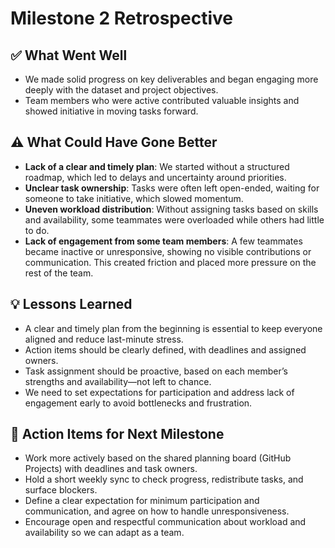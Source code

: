 # Milestone 2 Retrospective

## ✅ What Went Well
- We made solid progress on key deliverables and began engaging more deeply with the dataset and project objectives.  
- Team members who were active contributed valuable insights and showed initiative in moving tasks forward.

## ⚠️ What Could Have Gone Better
- **Lack of a clear and timely plan**: We started without a structured roadmap, which led to delays and uncertainty around priorities.  
- **Unclear task ownership**: Tasks were often left open-ended, waiting for someone to take initiative, which slowed momentum.  
- **Uneven workload distribution**: Without assigning tasks based on skills and availability, some teammates were overloaded while others had little to do.  
- **Lack of engagement from some team members**: A few teammates became inactive or unresponsive, showing no visible contributions or communication. This created friction and placed more pressure on the rest of the team.

## 💡 Lessons Learned
- A clear and timely plan from the beginning is essential to keep everyone aligned and reduce last-minute stress.  
- Action items should be clearly defined, with deadlines and assigned owners.  
- Task assignment should be proactive, based on each member’s strengths and availability—not left to chance.  
- We need to set expectations for participation and address lack of engagement early to avoid bottlenecks and frustration.

## 🎯 Action Items for Next Milestone
- Work more actively based on the shared planning board (GitHub Projects) with deadlines and task owners.  
- Hold a short weekly sync to check progress, redistribute tasks, and surface blockers.  
- Define a clear expectation for minimum participation and communication, and agree on how to handle unresponsiveness.  
- Encourage open and respectful communication about workload and availability so we can adapt as a team.

